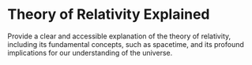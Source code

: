 # Theory of Relativity Explained

Provide a clear and accessible explanation of the theory of relativity, including its fundamental concepts, such as spacetime, and its profound implications for our understanding of the universe.